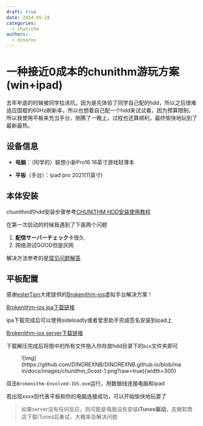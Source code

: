 ```yaml
---
draft: true 
date: 2024-05-28
categories:
  - chunithm
authors:
  - dinorex
---
```


# 一种接近0成本的chunithm游玩方案(win+ipad)

去年年底的时候被同学拉进坑。因为是先体验了同学自己配的hdd，所以之后很难适应国框的60Hz刷新率，所以也想着自己配一个hdd来试试看，因为预算限制，所以我使用平板来充当手台，倒腾了一晚上，过程也还算顺利，最终愉快地玩到了最新最热。

<!-- more -->

## 设备信息

- **电脑**：（同学的）联想小新Pro16 16英寸游戏轻薄本

- **平板**（手台）：ipad pro 2021(11英寸)

## 本体安装

chunithm的hdd安装步骤参考[CHUNITHM HDD安装使用教程](https://poiblog.com/archives/V30eHdPJ)

在第一次启动的时候我遇到了下面两个问题

1. **配信サーバーチェック**卡很久
2. 网络测试GOOD但是灰网

解决方法参考的是[常见问题解答](https://poiblog.com/archives/ptQM15yf)

## 平板配置

感谢[esterTion](https://github.com/esterTion)大佬提供的[Brokenithm-ios](https://github.com/esterTion/Brokenithm-iOS)虚拟手台解决方案！

[Brokenithm-ios ipa下载链接](https://redive.estertion.win/ipas/)

ipa下载完成后可以使用sideloadly或者爱思助手完成签名安装到ipad上

[Brokenithm-ios server下载链接](https://redive.estertion.win/ipas/Brokenithm/)

下载解压完成后将图中的所有文件拖入你存放hdd目录下的`bin`文件夹即可

<figure markdown>
![img](https://github.com/DINOREXNB/DINOREXNB.github.io/blob/main/docs/images/chunithm_0cost-1.png?raw=true){width=300}
</figure>

双击`Brokenithm-Envolved-IOS.exe`运行，用数据线连接电脑和ipad

若出现xxxx则代表平板和你的电脑连接成功，可以开始愉快地玩耍了

> 如果server没有任何反应，则可能是电脑没有安装**iTunes驱动**，去微软商店下载iTunes后重试，大概率会解决问题

